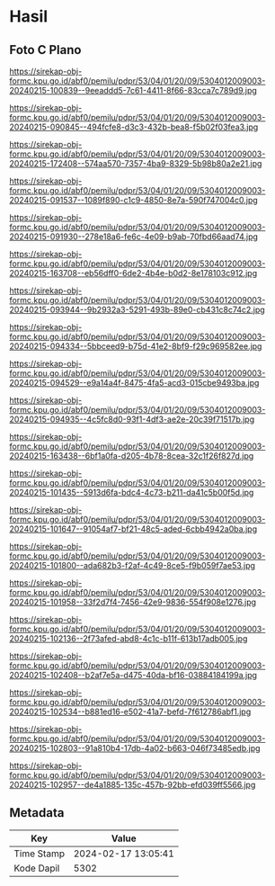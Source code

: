 # Hasil

## Foto C Plano

https://sirekap-obj-formc.kpu.go.id/abf0/pemilu/pdpr/53/04/01/20/09/5304012009003-20240215-100839--9eeaddd5-7c61-4411-8f66-83cca7c789d9.jpg

https://sirekap-obj-formc.kpu.go.id/abf0/pemilu/pdpr/53/04/01/20/09/5304012009003-20240215-090845--494fcfe8-d3c3-432b-bea8-f5b02f03fea3.jpg

https://sirekap-obj-formc.kpu.go.id/abf0/pemilu/pdpr/53/04/01/20/09/5304012009003-20240215-172408--574aa570-7357-4ba9-8329-5b98b80a2e21.jpg

https://sirekap-obj-formc.kpu.go.id/abf0/pemilu/pdpr/53/04/01/20/09/5304012009003-20240215-091537--1089f890-c1c9-4850-8e7a-590f747004c0.jpg

https://sirekap-obj-formc.kpu.go.id/abf0/pemilu/pdpr/53/04/01/20/09/5304012009003-20240215-091930--278e18a6-fe6c-4e09-b9ab-70fbd66aad74.jpg

https://sirekap-obj-formc.kpu.go.id/abf0/pemilu/pdpr/53/04/01/20/09/5304012009003-20240215-163708--eb56dff0-6de2-4b4e-b0d2-8e178103c912.jpg

https://sirekap-obj-formc.kpu.go.id/abf0/pemilu/pdpr/53/04/01/20/09/5304012009003-20240215-093944--9b2932a3-5291-493b-89e0-cb431c8c74c2.jpg

https://sirekap-obj-formc.kpu.go.id/abf0/pemilu/pdpr/53/04/01/20/09/5304012009003-20240215-094334--5bbceed9-b75d-41e2-8bf9-f29c969582ee.jpg

https://sirekap-obj-formc.kpu.go.id/abf0/pemilu/pdpr/53/04/01/20/09/5304012009003-20240215-094529--e9a14a4f-8475-4fa5-acd3-015cbe9493ba.jpg

https://sirekap-obj-formc.kpu.go.id/abf0/pemilu/pdpr/53/04/01/20/09/5304012009003-20240215-094935--4c5fc8d0-93f1-4df3-ae2e-20c39f71517b.jpg

https://sirekap-obj-formc.kpu.go.id/abf0/pemilu/pdpr/53/04/01/20/09/5304012009003-20240215-163438--6bf1a0fa-d205-4b78-8cea-32c1f26f827d.jpg

https://sirekap-obj-formc.kpu.go.id/abf0/pemilu/pdpr/53/04/01/20/09/5304012009003-20240215-101435--5913d6fa-bdc4-4c73-b211-da41c5b00f5d.jpg

https://sirekap-obj-formc.kpu.go.id/abf0/pemilu/pdpr/53/04/01/20/09/5304012009003-20240215-101647--91054af7-bf21-48c5-aded-6cbb4942a0ba.jpg

https://sirekap-obj-formc.kpu.go.id/abf0/pemilu/pdpr/53/04/01/20/09/5304012009003-20240215-101800--ada682b3-f2af-4c49-8ce5-f9b059f7ae53.jpg

https://sirekap-obj-formc.kpu.go.id/abf0/pemilu/pdpr/53/04/01/20/09/5304012009003-20240215-101958--33f2d7f4-7456-42e9-9836-554f908e1276.jpg

https://sirekap-obj-formc.kpu.go.id/abf0/pemilu/pdpr/53/04/01/20/09/5304012009003-20240215-102136--2f73afed-abd8-4c1c-b11f-613b17adb005.jpg

https://sirekap-obj-formc.kpu.go.id/abf0/pemilu/pdpr/53/04/01/20/09/5304012009003-20240215-102408--b2af7e5a-d475-40da-bf16-03884184199a.jpg

https://sirekap-obj-formc.kpu.go.id/abf0/pemilu/pdpr/53/04/01/20/09/5304012009003-20240215-102534--b881ed16-e502-41a7-befd-7f612786abf1.jpg

https://sirekap-obj-formc.kpu.go.id/abf0/pemilu/pdpr/53/04/01/20/09/5304012009003-20240215-102803--91a810b4-17db-4a02-b663-046f73485edb.jpg

https://sirekap-obj-formc.kpu.go.id/abf0/pemilu/pdpr/53/04/01/20/09/5304012009003-20240215-102957--de4a1885-135c-457b-92bb-efd039ff5566.jpg


## Metadata

| Key        | Value               |
| ---------- | ------------------- |
| Time Stamp | 2024-02-17 13:05:41 |
| Kode Dapil | 5302                |



